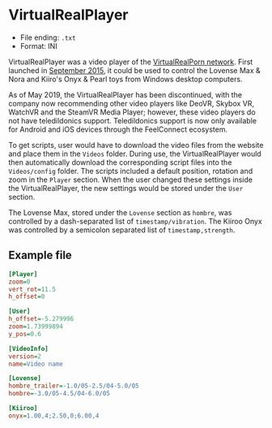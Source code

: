 # VirtualRealPlayer
* File ending: `.txt`
* Format: INI

VirtualRealPlayer was a video player of the [VirtualRealPorn network](https://virtualrealporn.com/). First launched in [September 2015](http://web.archive.org/web/20170812145448/http://support.virtualrealporn.com/hc/en-us/articles/115001905109-VirtualRealPlayer-for-Windows-Release-History), it could be used to control the Lovense Max & Nora and Kiiro's Onyx & Pearl toys from Windows desktop computers.

As of May 2019, the VirtualRealPlayer has been discontinued, with the company now recommending other video players like DeoVR, Skybox VR, WatchVR and the SteamVR Media Player; however, these video players do not have teledildonics support. Teledildonics support is now only available for Android and iOS devices through the FeelConnect ecosystem.

To get scripts, user would have to download the video files from the website and place them in the `Videos` folder. During use, the VirtualRealPlayer would then automatically download the corresponding script files into the `Videos/config` folder. The scripts included a default position, rotation and zoom in the `Player` section. When the user changed these settings inside the VirtualRealPlayer, the new settings would be stored under the `User` section.

The Lovense Max, stored under the `Lovense` section as `hombre`, was controlled by a dash-separated list of `timestamp/vibration`. The Kiiroo Onyx was controlled by a semicolon separated list of `timestamp,strength`.

## Example file

```ini
[Player]
zoom=0
vert_rot=11.5
h_offset=0

[User]
h_offset=-5.279996
zoom=1.73999894
y_pos=0.6

[VideoInfo]
version=2
name=Video name

[Lovense]
hombre_trailer=-1.0/05-2.5/04-5.0/05
hombre=-3.0/05-4.5/04-6.0/05

[Kiiroo]
onyx=1.00,4;2.50,0;6.00,4
```
